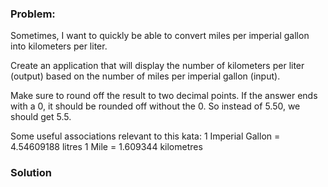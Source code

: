 ### Problem:
<p>Sometimes, I want to quickly be able to convert miles per imperial gallon into kilometers per liter.</p>
<p>Create an application that will display the number of kilometers per liter (output) based on the number of miles per imperial gallon (input).</p>
<p>Make sure to round off the result to two decimal points. If the answer ends with a 0, it should be rounded off without the 0. So instead of 5.50, we should get 5.5.</p>
<p>Some useful associations relevant to this kata:
1 Imperial Gallon = 4.54609188 litres
1 Mile = 1.609344 kilometres</p>

### Solution